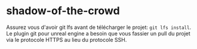 # shadow-of-the-crowd

Assurez vous d'avoir git lfs avant de télécharger le projet: `git lfs install`. 
Le plugin git pour unreal engine a besoin que vous fassier un pull du projet via le protocole HTTPS au lieu du protocole SSH.
